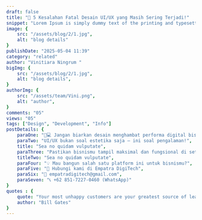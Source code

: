 ```yaml
---
draft: false
title: "🚫 5 Kesalahan Fatal Desain UI/UX yang Masih Sering Terjadi!"
snippet: "Lorem Ipsum is simply dummy text of the printing and typesetting industry."
image: {
    src: "/assets/blog/2/1.jpg",
    alt: "blog details"
}
publishDate: "2025-05-04 11:39"
category: "related"
author: "Vinitiara Ningrum "
bigImg: {
    src: "/assets/blog/2/1.jpg",
    alt: "blog details",
}
authorImg: {
    src: "/assets/team/Vini.png",
    alt: "author",
}
comments: "05"
views: "05"
tags: ["Design", "Development", "Info"]
postDetails: {
    paraOne: "📱💻 Jangan biarkan desain menghambat performa digital bisnismu.",
    paraTwo: "UI/UX bukan soal estetika saja — ini soal pengalaman!",
    title: "Sea no quidam vulputate",
    paraThree: "Pastikan bisnismu tampil maksimal dan fungsional di setiap klik.",
    titleTwo: "Sea no quidam vulputate",
    paraFour: "💡 Mau bangun salah satu platform ini untuk bisnismu?",
    paraFive: "📩 Hubungi kami di Empatra DigiTech",
    paraSix: "📧 empatradigitech@gmail.com",
    paraSeven: "📞 +62 851-7227-0460 (WhatsApp)"
}
quotes : {
    quote: "Your most unhappy customers are your greatest source of learning.",
    author: "Bill Gates"
}
---
```

